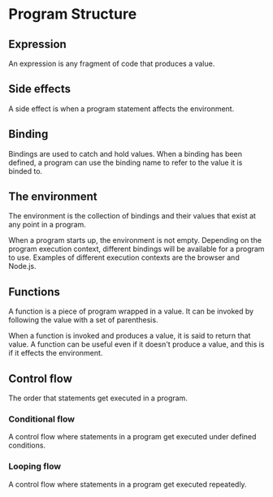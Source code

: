# Program Structure

## Expression

An expression is any fragment of code that produces a value.

## Side effects

A side effect is when a program statement affects the environment.

## Binding

Bindings are used to catch and hold values. When a binding has been defined, a program can use the binding name to refer to the value it is binded to.

## The environment

The environment is the collection of bindings and their values that exist at any point in a program.

When a program starts up, the environment is not empty. Depending on the program execution context, different bindings will be available for a program to use. Examples of different execution contexts are the browser and Node.js.

## Functions

A function is a piece of program wrapped in a value. It can be invoked by following the value with a set of parenthesis.

When a function is invoked and produces a value, it is said to return that value. A function can be useful even if it doesn't produce a value, and this is if it effects the environment.

## Control flow

The order that statements get executed in a program.

### Conditional flow

A control flow where statements in a program get executed under defined conditions.

### Looping flow

A control flow where statements in a program get executed repeatedly.